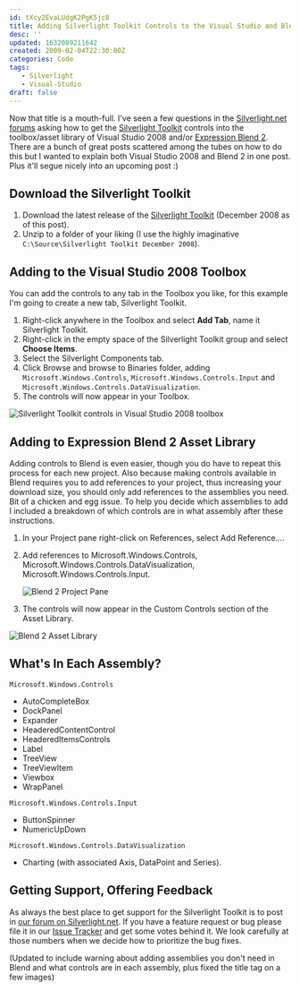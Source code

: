 ```yaml
---
id: tXcy2EvaLUdgK2PgK5jc8
title: Adding Silverlight Toolkit Controls to the Visual Studio and Blend Toolbox
desc: ''
updated: 1632089211642
created: 2009-02-04T22:30:00Z
categories: Code
tags:
   - Silverlight
   - Visual-Studio
draft: false
---
```


Now that title is a mouth-full. I've seen a few questions in the [Silverlight.net forums](http://silverlight.net/forums/35.aspx) asking how to get the [Silverlight Toolkit](http://www.codeplex.com/Silverlight) controls into the toolbox/asset library of Visual Studio 2008 and/or [Expression Blend 2](http://www.microsoft.com/expression/products/Overview.aspx?key=blend). There are a bunch of great posts scattered among the tubes on how to do this but I wanted to explain both Visual Studio 2008 and Blend 2 in one post. Plus it'll segue nicely into an upcoming post :)

## Download the Silverlight Toolkit

1. Download the latest release of the [Silverlight Toolkit](http://www.codeplex.com/Silverlight/Release/ProjectReleases.aspx?ReleaseId=19172) (December 2008 as of this post).
2. Unzip to a folder of your liking (I use the highly imaginative `C:\Source\Silverlight Toolkit December 2008`).

## Adding to the Visual Studio 2008 Toolbox

You can add the controls to any tab in the Toolbox you like, for this example I'm going to create a new tab, Silverlight Toolkit.

1. Right-click anywhere in the Toolbox and select **Add Tab**, name it Silverlight Toolkit.
2. Right-click in the empty space of the Silverlight Toolkit group and select **Choose Items**.
3. Select the Silverlight Components tab.
4. Click Browse and browse to Binaries folder, adding `Microsoft.Windows.Controls`, `Microsoft.Windows.Controls.Input` and `Microsoft.Windows.Controls.DataVisualization`.
5. The controls will now appear in your Toolbox.

![Silverlight Toolkit controls in Visual Studio 2008 toolbox](/images/Silverlight%20Toolkit%20controls%20in%20Visual%20Studio%202008%20Toolbox.png "Silverlight Toolkit controls in Visual Studio 2008 toolbox")

## Adding to Expression Blend 2 Asset Library

Adding controls to Blend is even easier, though you do have to repeat this process for each new project. Also because making controls available in Blend requires you to add references to your project, thus increasing your download size, you should only add references to the assemblies you need. Bit of a chicken and egg issue. To help you decide which assemblies to add I included a breakdown of which controls are in what assembly after these instructions.

1. In your Project pane right-click on References, select Add Reference&hellip;.
2. Add references to Microsoft.Windows.Controls, Microsoft.Windows.Controls.DataVisualization, Microsoft.Windows.Controls.Input.

   ![Blend 2 Project Pane](/images/Blend%20Project%20Pane.PNG "Blend 2 Project Pane")

3. The controls will now appear in the Custom Controls section of the Asset Library.

![Blend 2 Asset Library](/images/Blend%202%20Asset%20Library.PNG "Blend 2 Asset Library")

## What's In Each Assembly?

`Microsoft.Windows.Controls`

* AutoCompleteBox
* DockPanel
* Expander
* HeaderedContentControl
* HeaderedItemsControls
* Label
* TreeView
* TreeViewItem
* Viewbox
* WrapPanel

`Microsoft.Windows.Controls.Input`

* ButtonSpinner
* NumericUpDown

`Microsoft.Windows.Controls.DataVisualization`

* Charting (with associated Axis, DataPoint and Series).

## Getting Support, Offering Feedback

As always the best place to get support for the Silverlight Toolkit is to post in [our forum on Silverlight.net](http://silverlight.net/forums/35.aspx). If you have a feature request or bug please file it in our [Issue Tracker](http://www.codeplex.com/Silverlight/WorkItem/List.aspx) and get some votes behind it. We look carefully at those numbers when we decide how to prioritize the bug fixes.

(Updated to include warning about adding assemblies you don't need in Blend and what controls are in each assembly, plus fixed the title tag on a few images)
